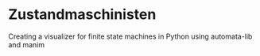 # Zustandmaschinisten
Creating a visualizer for finite state machines in Python using automata-lib and manim
